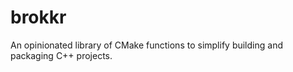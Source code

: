 # brokkr
An opinionated library of CMake functions to simplify building and packaging C++ projects.
